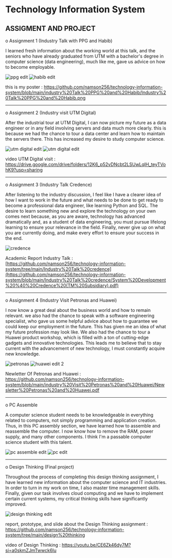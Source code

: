 # Technology Information System

ASSIGMENT AND PROJECT
---------------------

o Assignment 1 (Industry Talk with PPG and Habib)

I learned fresh information about the working world at this talk, and the seniors who have already graduated from UTM with a bachelor's degree in computer science (data engineering), much like me, gave us advice on how to become employable. 

![ppg edit](https://github.com/namson256/technology-information-system/assets/155377702/cac25716-e613-461d-821d-866319f20e20)
![habib edit](https://github.com/namson256/technology-information-system/assets/155377702/d5675711-56f5-4460-9017-f9a2262ea668)


this is my poster :
https://github.com/namson256/technology-information-system/blob/main/industry%20Talk%20PPG%20and%20Habib/Industry%20Talk%20PPG%20and%20Habib.png

---------------------------------------------------------------------------------------------------

o Assignment 2 (Industry visit UTM Digital)

After the industrial tour at UTM Digital, I can now picture my future as a data engineer or in any field involving servers and data much more clearly. this is because we had the chance to tour a data center and learn how to maintain the servers there. This has increased my desire to study computer science. 

![utm digital edit](https://github.com/namson256/technology-information-system/assets/155377702/b29fdb68-a1dd-4e6d-be16-664ba9f72e74)
![utm digital edit](https://github.com/namson256/technology-information-system/assets/155377702/1e5a4f2b-172a-46a5-af7c-92b01b33c601)

video UTM Digital visit : https://drive.google.com/drive/folders/12K6_p52vDNcbt2LSUwLqIH_teyTVohK9?usp=sharing

------------
o Assignment 3 (Industry Talk Credence)

After listening to the industry discussion, I feel like I have a clearer idea of how I want to work in the future and what needs to be done to get ready to become a professional data engineer, like learning Python and SQL. The desire to learn something new and explore the technology on your own comes next because, as you are aware, technology has advanced dramatically and, as a student of data engineering, you must pursue lifelong learning to ensure your relevance in the field. Finally, never give up on what you are currently doing, and make every effort to ensure your success in the end.

![credence](https://github.com/namson256/technology-information-system/assets/155377702/80b80b82-8be5-456b-81bc-20a24be800e1)

Academic Report Industry Talk : [https://github.com/namson256/technology-information-system/tree/main/Industry%20Talk%20credence](https://github.com/namson256/technology-information-system/blob/main/Industry%20Talk%20credence/System%20Development%20%40%20Credence%20(TM%20Subsidiary).pdf) 

------------
o Assignment 4 (Industry Visit Petronas and Huawei)

I now know a great deal about the business world and how to remain relevant. we also had the chance to speak with a software engineering specialist, who gave us some helpful advice about how to guarantee we could keep our employment in the future. This has given me an idea of what my future profession may look like. We also had the chance to tour a Huawei product workshop, which is filled with a ton of cutting-edge gadgets and innovative technologies. This leads me to believe that to stay current with the advancement of new technology, I must constantly acquire new knowledge. 

![petronas](https://github.com/namson256/technology-information-system/assets/155377702/4c801133-4ab7-44c0-ae90-9b81156b099f)
![huawei edit 2](https://github.com/namson256/technology-information-system/assets/155377702/107123a5-ee15-433a-b4ee-af1bc554c46f)

Newletter Of Petronas and Huawei : https://github.com/namson256/technology-information-system/blob/main/industry%20Visit%20Petronas%20and%20Huawei/Newsletter%20Petronas%20and%20Huawei.pdf

-------------------------

o PC Assemble

A computer science student needs to be knowledgeable in everything related to computers, not simply programming and application creation. Thus, in this PC assembly section, we have learned how to assemble and reassemble the computer. I now know how to remove the RAM, power supply, and many other components. I think I'm a passable computer science student with this talent.


![pc assemble edit](https://github.com/namson256/technology-information-system/assets/155377702/2c67c683-23d2-40e4-9928-826f1d3e826a)
![pc edit](https://github.com/namson256/technology-information-system/assets/155377702/cceefaa7-d313-49c3-ab9d-66cbb940401b)

---------------

o Design Thinking (Final project)

Throughout the process of completing this design thinking assignment, I have learned new information about the computer science and IT industries. In order to turn in my work on time, I also master time management skills. Finally, given our task involves cloud computing and we have to implement certain current systems, my critical thinking skills have significantly improved.

![design thinking edit](https://github.com/namson256/technology-information-system/assets/155377702/2ade37fc-1f6a-4dab-a5e7-1f45ea6fddda)

report, prototype, and slide about the Design Thinking assignment :
https://github.com/namson256/technology-information-system/tree/main/design%20thinking

video of Design Thinking : https://youtu.be/CE6Zk46dy7M?si=a0skmZJmTwwck6Iu

